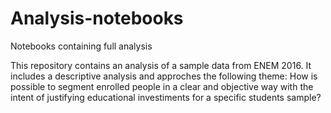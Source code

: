 # Analysis-notebooks
Notebooks containing full analysis

This repository contains an analysis of a sample data from ENEM 2016. It includes a descriptive analysis and approches the following theme: 
How is possible to segment enrolled people in a clear and objective way with the intent of justifying educational investiments for a specific students sample?
